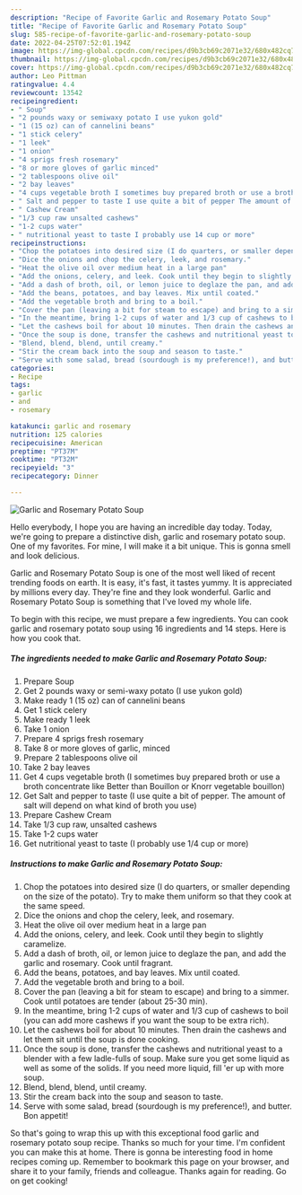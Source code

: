 ```yaml
---
description: "Recipe of Favorite Garlic and Rosemary Potato Soup"
title: "Recipe of Favorite Garlic and Rosemary Potato Soup"
slug: 585-recipe-of-favorite-garlic-and-rosemary-potato-soup
date: 2022-04-25T07:52:01.194Z
image: https://img-global.cpcdn.com/recipes/d9b3cb69c2071e32/680x482cq70/garlic-and-rosemary-potato-soup-recipe-main-photo.jpg
thumbnail: https://img-global.cpcdn.com/recipes/d9b3cb69c2071e32/680x482cq70/garlic-and-rosemary-potato-soup-recipe-main-photo.jpg
cover: https://img-global.cpcdn.com/recipes/d9b3cb69c2071e32/680x482cq70/garlic-and-rosemary-potato-soup-recipe-main-photo.jpg
author: Leo Pittman
ratingvalue: 4.4
reviewcount: 13542
recipeingredient:
- " Soup"
- "2 pounds waxy or semiwaxy potato I use yukon gold"
- "1 (15 oz) can of cannelini beans"
- "1 stick celery"
- "1 leek"
- "1 onion"
- "4 sprigs fresh rosemary"
- "8 or more gloves of garlic minced"
- "2 tablespoons olive oil"
- "2 bay leaves"
- "4 cups vegetable broth I sometimes buy prepared broth or use a broth concentrate like Better than Bouillon or Knorr vegetable bouillon"
- " Salt and pepper to taste I use quite a bit of pepper The amount of salt will depend on what kind of broth you use"
- " Cashew Cream"
- "1/3 cup raw unsalted cashews"
- "1-2 cups water"
- " nutritional yeast to taste I probably use 14 cup or more"
recipeinstructions:
- "Chop the potatoes into desired size (I do quarters, or smaller depending on the size of the potato). Try to make them uniform so that they cook at the same speed."
- "Dice the onions and chop the celery, leek, and rosemary."
- "Heat the olive oil over medium heat in a large pan"
- "Add the onions, celery, and leek. Cook until they begin to slightly caramelize."
- "Add a dash of broth, oil, or lemon juice to deglaze the pan, and add the garlic and rosemary. Cook until fragrant."
- "Add the beans, potatoes, and bay leaves. Mix until coated."
- "Add the vegetable broth and bring to a boil."
- "Cover the pan (leaving a bit for steam to escape) and bring to a simmer. Cook until potatoes are tender (about 25-30 min)."
- "In the meantime, bring 1-2 cups of water and 1/3 cup of cashews to boil (you can add more cashews if you want the soup to be extra rich)."
- "Let the cashews boil for about 10 minutes. Then drain the cashews and let them sit until the soup is done cooking."
- "Once the soup is done, transfer the cashews and nutritional yeast to a blender with a few ladle-fulls of soup. Make sure you get some liquid as well as some of the solids. If you need more liquid, fill &#39;er up with more soup."
- "Blend, blend, blend, until creamy."
- "Stir the cream back into the soup and season to taste."
- "Serve with some salad, bread (sourdough is my preference!), and butter. Bon appetit!"
categories:
- Recipe
tags:
- garlic
- and
- rosemary

katakunci: garlic and rosemary 
nutrition: 125 calories
recipecuisine: American
preptime: "PT37M"
cooktime: "PT32M"
recipeyield: "3"
recipecategory: Dinner

---
```



![Garlic and Rosemary Potato Soup](https://img-global.cpcdn.com/recipes/d9b3cb69c2071e32/680x482cq70/garlic-and-rosemary-potato-soup-recipe-main-photo.jpg)

Hello everybody, I hope you are having an incredible day today. Today, we're going to prepare a distinctive dish, garlic and rosemary potato soup. One of my favorites. For mine, I will make it a bit unique. This is gonna smell and look delicious.

Garlic and Rosemary Potato Soup is one of the most well liked of recent trending foods on earth. It is easy, it's fast, it tastes yummy. It is appreciated by millions every day. They're fine and they look wonderful. Garlic and Rosemary Potato Soup is something that I've loved my whole life.




To begin with this recipe, we must prepare a few ingredients. You can cook garlic and rosemary potato soup using 16 ingredients and 14 steps. Here is how you cook that.

<!--inarticleads1-->

##### The ingredients needed to make Garlic and Rosemary Potato Soup:

1. Prepare  Soup
1. Get 2 pounds waxy or semi-waxy potato (I use yukon gold)
1. Make ready 1 (15 oz) can of cannelini beans
1. Get 1 stick celery
1. Make ready 1 leek
1. Take 1 onion
1. Prepare 4 sprigs fresh rosemary
1. Take 8 or more gloves of garlic, minced
1. Prepare 2 tablespoons olive oil
1. Take 2 bay leaves
1. Get 4 cups vegetable broth (I sometimes buy prepared broth or use a broth concentrate like Better than Bouillon or Knorr vegetable bouillon)
1. Get  Salt and pepper to taste (I use quite a bit of pepper. The amount of salt will depend on what kind of broth you use)
1. Prepare  Cashew Cream
1. Take 1/3 cup raw, unsalted cashews
1. Take 1-2 cups water
1. Get  nutritional yeast to taste (I probably use 1/4 cup or more)




<!--inarticleads2-->

##### Instructions to make Garlic and Rosemary Potato Soup:

1. Chop the potatoes into desired size (I do quarters, or smaller depending on the size of the potato). Try to make them uniform so that they cook at the same speed.
1. Dice the onions and chop the celery, leek, and rosemary.
1. Heat the olive oil over medium heat in a large pan
1. Add the onions, celery, and leek. Cook until they begin to slightly caramelize.
1. Add a dash of broth, oil, or lemon juice to deglaze the pan, and add the garlic and rosemary. Cook until fragrant.
1. Add the beans, potatoes, and bay leaves. Mix until coated.
1. Add the vegetable broth and bring to a boil.
1. Cover the pan (leaving a bit for steam to escape) and bring to a simmer. Cook until potatoes are tender (about 25-30 min).
1. In the meantime, bring 1-2 cups of water and 1/3 cup of cashews to boil (you can add more cashews if you want the soup to be extra rich).
1. Let the cashews boil for about 10 minutes. Then drain the cashews and let them sit until the soup is done cooking.
1. Once the soup is done, transfer the cashews and nutritional yeast to a blender with a few ladle-fulls of soup. Make sure you get some liquid as well as some of the solids. If you need more liquid, fill &#39;er up with more soup.
1. Blend, blend, blend, until creamy.
1. Stir the cream back into the soup and season to taste.
1. Serve with some salad, bread (sourdough is my preference!), and butter. Bon appetit!




So that's going to wrap this up with this exceptional food garlic and rosemary potato soup recipe. Thanks so much for your time. I'm confident you can make this at home. There is gonna be interesting food in home recipes coming up. Remember to bookmark this page on your browser, and share it to your family, friends and colleague. Thanks again for reading. Go on get cooking!
